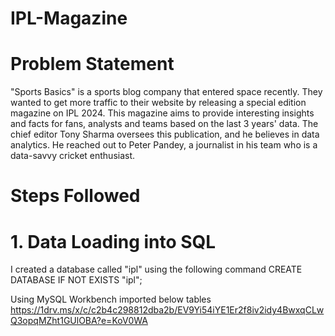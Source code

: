 # IPL-Magazine

# Problem Statement 
"Sports Basics" is a sports blog company that entered space recently. They wanted to get more traffic to their website by releasing a special edition magazine on IPL 2024. This magazine aims to provide interesting insights and facts for fans, analysts and teams based on the last 3 years' data. The chief editor Tony Sharma oversees this publication, and he believes in data analytics. He reached out to Peter Pandey, a journalist in his team who is a data-savvy cricket enthusiast.

# Steps Followed 
# 1. Data Loading into SQL 
I created a database called "ipl" using the following command
CREATE DATABASE IF NOT EXISTS "ipl";


Using MySQL Workbench imported below tables 
https://1drv.ms/x/c/c2b4c298812dba2b/EV9Yi54iYE1Er2f8iv2idy4BwxqCLwQ3opqMZht1GUlOBA?e=KoV0WA
